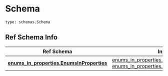 # Schema
```
type: schemas.Schema
```

## Ref Schema Info
Ref Schema | Input Type | Output Type
---------- | ---------- | -----------
[**enums_in_properties.EnumsInProperties**](../../../../../../../../components/schema/enums_in_properties.md) | [enums_in_properties.EnumsInPropertiesDictInput](../../../../../../../../components/schema/enums_in_properties.md#enumsinpropertiesdictinput), [enums_in_properties.EnumsInPropertiesDict](../../../../../../../../components/schema/enums_in_properties.md#enumsinpropertiesdict) | [enums_in_properties.EnumsInPropertiesDict](../../../../../../../../components/schema/enums_in_properties.md#enumsinpropertiesdict)
